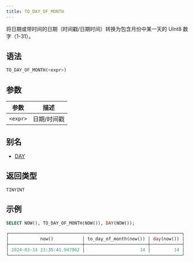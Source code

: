 ```yaml
---
title: TO_DAY_OF_MONTH
---
```


将日期或带时间的日期（时间戳/日期时间）转换为包含月份中某一天的 UInt8 数字（1-31）。

## 语法

```sql
TO_DAY_OF_MONTH(<expr>)
```

## 参数

| 参数      | 描述         |
|-----------|--------------|
| `<expr>`  | 日期/时间戳  |

## 别名

- [DAY](day.md)

## 返回类型

`TINYINT`

## 示例

```sql
SELECT NOW(), TO_DAY_OF_MONTH(NOW()), DAY(NOW());

┌──────────────────────────────────────────────────────────────────┐
│            now()           │ to_day_of_month(now()) │ day(now()) │
├────────────────────────────┼────────────────────────┼────────────┤
│ 2024-03-14 23:35:41.947962 │                     14 │         14 │
└──────────────────────────────────────────────────────────────────┘
```
